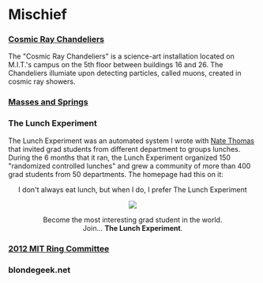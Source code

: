 # Mischief

### [Cosmic Ray Chandeliers](http://blondegeek.github.io/cosmicray)
The "Cosmic Ray Chandeliers" is a science-art installation located on M.I.T.'s campus on the 5th floor between buildings 16 and 26. The Chandeliers illumiate upon detecting particles, called muons, created in cosmic ray showers. 

### [Masses and Springs](https://blondegeek.github.io/masses_and_springs)

### The Lunch Experiment
The Lunch Experiment was an automated system I wrote with [Nate Thomas](https://www.linkedin.com/in/nathaniel-thomas-18603079/) that invited grad students from different department to groups lunches. During the 6 months that it ran, the Lunch Experiment organized 150 "randomized controlled lunches" and grew a community of more than 400 grad students from 50 departments. The homepage had this on it:

<center>
I don't always eat lunch, but when I do, I prefer The Lunch Experiment
  
![](https://blondegeek.github.io/assets/img/thelunchexp.jpg)

Become the most interesting grad student in the world.
  <br>
Join... <b>The Lunch Experiment</b>.
</center>

### [2012 MIT Ring Committee](http://twentytwelve.mit.edu/ring/site/design)

### blondegeek.net
